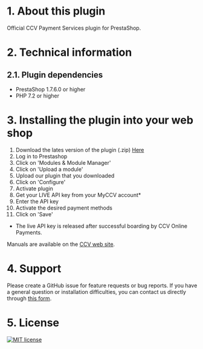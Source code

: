 # 1. About this plugin

Official CCV Payment Services plugin for PrestaShop.

# 2. Technical information

## 2.1. Plugin dependencies

- PrestaShop 1.7.6.0 or higher
- PHP 7.2 or higher

# 3. Installing the plugin into your web shop

1. Download the lates version of the plugin (.zip) [Here](https://github.com/CCV/ccvonlinepayments-prestashop/releases/latest)
3. Log in to Prestashop
4. Click on 'Modules & Module Manager'
5. Click on 'Upload a module'
6. Upload our plugin that you downloaded
7. Click on 'Configure'
8. Activate plugin
9. Get your LIVE API key from your MyCCV account*
10. Enter the API key
11. Activate the desired payment methods
12. Click on 'Save'

* The live API key is released after successful boarding by CCV Online Payments.

Manuals are available on the [CCV web site](https://www.ccv.eu/nl/service/support/handleidingen/).

# 4. Support

Please create a GitHub issue for feature requests or bug reports. If you have a general question or installation difficulties, you can contact us directly through [this form](https://www.ccv.eu/nl/betaaloplossingen/betaaloplossingen-online/online-payments-voor-developers). 

# 5. License

[![MIT license](https://img.shields.io/github/license/CCV/ccvonlinepayments-prestashop)](https://github.com/CCV/ccvonlinepayments-prestashop/blob/master/LICENSE.txt)
